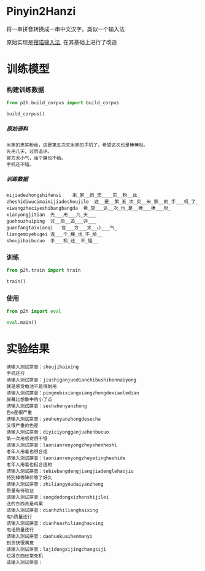 # Pinyin2Hanzi
将一串拼音转换成一串中文汉字，类似一个输入法

原始实现是[搜喵输入法](https://github.com/crownpku/Somiao-Pinyin), 在其基础上进行了改造

# 训练模型
### 构建训练数据
```python
from p2h.build_corpus import build_corpus

build_corpus()
```

##### 原始语料
```
米家的忠实粉丝，这是第五次买米家的手机了，希望这次也是棒棒哒。
先用几天，过后追评。
官方太小气，连个膜也不给。
手机还不错。
```

##### 训练数据
```
mijiadezhongshifensi	米_家__的_忠____实__粉__丝_
zheshidiwucimaimijiadeshoujile	这__是__第_五_次_买__米_家__的_手___机_了_
xiwangzheciyeshibangbangda	希_望___这__次_也_是__棒___棒___哒_
xianyongjitian	先___用___几_天___
guohouzhuiping	过__后__追___评___
guanfangtaixiaoqi	官___方___太__小___气_
liangemoyebugei	连___个_膜_也_不_给__
shoujihaibucuo	手___机_还__不_错__
```

### 训练
```python
from p2h.train import train

train()
```

### 使用
```python
from p2h import eval

eval.main()
```


# 实验结果
```
请输入测试拼音：shoujihaixing
手机还行
请输入测试拼音：jiushiganjuedianchibushihennaiyong
就是感觉电池不是很耐用
请输入测试拼音：pingmubixiangxiangzhongdexiaoledian
屏幕比想象中的小了点
请输入测试拼音：sechahenyanzhong
色e差很严重
请输入测试拼音：youhenyanzhongdesecha
又很严重的色差
请输入测试拼音：diyiciyongganjuehenbucuo
第一次用感觉很不错
请输入测试拼音：laonianrenyongzheyehenheshi
老年人用着也很合适
请输入测试拼音：laonianrenyongzheyetingheshide
老年人用着也挺合适的
请输入测试拼音：tebiebangdengjiangjiadenglehaojiu
特别棒等降价等了好久
请输入测试拼音：zhiliangyoudaiyanzheng
质量有待验证
请输入测试拼音：songdedongxizhenshijilei
送的东西真是鸡累
请输入测试拼音：dianhzhilianghaixing
电h质量还行
请输入测试拼音：dianhuazhilianghaixing
电话质量还行
请输入测试拼音：daohuokuaihenmanyi
到货快很满意
请输入测试拼音：lajidongxijingchangsiji
垃圾东西经常死机
请输入测试拼音：
```